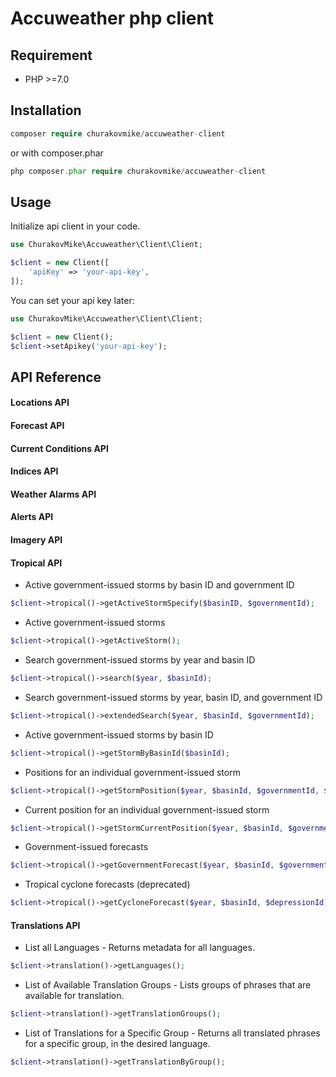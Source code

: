 Accuweather php client
========================================

Requirement
----------------------------------------
* PHP >=7.0

Installation
----------------------------------------
```php
composer require churakovmike/accuweather-client
```
or with composer.phar

```php
php composer.phar require churakovmike/accuweather-client
```

Usage
----------------------------------------
Initialize api client in your code.
```php
use ChurakovMike\Accuweather\Client\Client;

$client = new Client([
    'apiKey' => 'your-api-key',
]);
```
You can set your api key later:
```php
use ChurakovMike\Accuweather\Client\Client;

$client = new Client();
$client->setApikey('your-api-key');
```

API Reference
----------------------------------------
#### Locations API

#### Forecast API

#### Current Conditions API

#### Indices API

#### Weather Alarms API

#### Alerts API

#### Imagery API

#### Tropical API

- Active government-issued storms by basin ID and government ID

```php
$client->tropical()->getActiveStormSpecify($basinID, $governmentId);
```

- Active government-issued storms

```php
$client->tropical()->getActiveStorm();
```

- Search government-issued storms by year and basin ID

```php
$client->tropical()->search($year, $basinId);
```

- Search government-issued storms by year, basin ID, and government ID

```php
$client->tropical()->extendedSearch($year, $basinId, $governmentId);
```

- Active government-issued storms by basin ID

```php
$client->tropical()->getStormByBasinId($basinId);
```

- Positions for an individual government-issued storm

```php
$client->tropical()->getStormPosition($year, $basinId, $governmentId, $details, $geometry, $includeLandmarks);
```

- Current position for an individual government-issued storm

```php
$client->tropical()->getStormCurrentPosition($year, $basinId, $governmentId, $details, $geometry, $includeLandmarks);
```

- Government-issued forecasts

```php
$client->tropical()->getGovernmentForecast($year, $basinId, $governmentId, $details, $geometry, $windowGeometry);
```

- Tropical cyclone forecasts (deprecated)

```php
$client->tropical()->getCycloneForecast($year, $basinId, $depressionId);
```

#### Translations API

- List all Languages - Returns metadata for all languages.

```php
$client->translation()->getLanguages();
```

- List of Available Translation Groups - Lists groups of phrases that are available for translation.

```php
$client->translation()->getTranslationGroups();
```

- List of Translations for a Specific Group - Returns all translated phrases for a specific group, in the desired language.

```php
$client->translation()->getTranslationByGroup();
```
